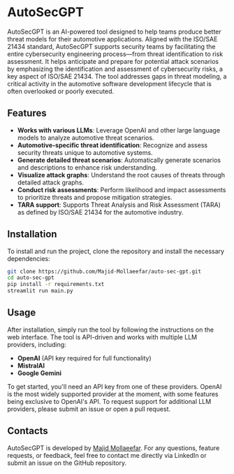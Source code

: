 # AutoSecGPT

AutoSecGPT is an AI-powered tool designed to help teams produce better threat models for their automotive applications. Aligned with the ISO/SAE 21434 standard, AutoSecGPT supports security teams by facilitating the entire cybersecurity engineering process—from threat identification to risk assessment. It helps anticipate and prepare for potential attack scenarios by emphasizing the identification and assessment of cybersecurity risks, a key aspect of ISO/SAE 21434. The tool addresses gaps in threat modeling, a critical activity in the automotive software development lifecycle that is often overlooked or poorly executed.

## Features
- **Works with various LLMs**: Leverage OpenAI and other large language models to analyze automotive threat scenarios.
- **Automotive-specific threat identification**: Recognize and assess security threats unique to automotive systems.
- **Generate detailed threat scenarios**: Automatically generate scenarios and descriptions to enhance risk understanding.
- **Visualize attack graphs**: Understand the root causes of threats through detailed attack graphs.
- **Conduct risk assessments**: Perform likelihood and impact assessments to prioritize threats and propose mitigation strategies.
- **TARA support**: Supports Threat Analysis and Risk Assessment (TARA) as defined by ISO/SAE 21434 for the automotive industry.

## Installation

To install and run the project, clone the repository and install the necessary dependencies:

```bash
git clone https://github.com/Majid-Mollaeefar/auto-sec-gpt.git
cd auto-sec-gpt
pip install -r requirements.txt
streamlit run main.py
```

## Usage

After installation, simply run the tool by following the instructions on the web interface. The tool is API-driven and works with multiple LLM providers, including:

- **OpenAI** (API key required for full functionality)
- **MistralAI**
- **Google Gemini**

To get started, you'll need an API key from one of these providers. OpenAI is the most widely supported provider at the moment, with some features being exclusive to OpenAI's API. To request support for additional LLM providers, please submit an issue or open a pull request.

## Contacts

AutoSecGPT is developed by [Majid Mollaeefar](https://www.linkedin.com/in/majid-mollaeefar/). For any questions, feature requests, or feedback, feel free to contact me directly via LinkedIn or submit an issue on the GitHub repository.
